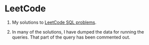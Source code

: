 # LeetCode

1. My solutions to [LeetCode SQL problems](https://leetcode.com/problemset/database/).

2. In many of the solutions, I have dumped the data for running the queries. That part of the query has been commented out.
